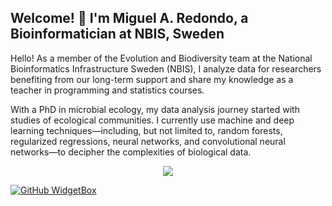 ## Welcome! 👋 I'm Miguel A. Redondo, a Bioinformatician at NBIS, Sweden

Hello! As a member of the Evolution and Biodiversity team at the National Bioinformatics Infrastructure Sweden (NBIS), I analyze data for researchers benefiting from our long-term support and share my knowledge as a teacher in programming and statistics courses.

With a PhD in microbial ecology, my data analysis journey started with studies of ecological communities. I currently use machine and deep learning techniques—including, but not limited to, random forests, regularized regressions, neural networks, and convolutional neural networks—to decipher the complexities of biological data.



<p align="center">
  <a href="https://skillicons.dev">
    <img src="https://skillicons.dev/icons?i=r,py,bash,md,git,anaconda,vscode" />
  </a>
</p>


[![GitHub WidgetBox](https://github-widgetbox.vercel.app/api/profile?username=RedondoMA&data=followers,repositories,stars,commits&theme=serika)](https://github.com/Jurredr/github-widgetbox)




<!--
**RedondoMA/RedondoMA** is a ✨ _special_ ✨ repository because its `README.md` (this file) appears on your GitHub profile.

Here are some ideas to get you started:

- 🔭 I’m currently working on ...
- 🌱 I’m currently learning ...
- 👯 I’m looking to collaborate on ...
- 🤔 I’m looking for help with ...
- 💬 Ask me about ...
- 📫 How to reach me: ...
- 😄 Pronouns: ...
- ⚡ Fun fact: ...
-->
